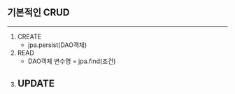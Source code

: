 ## 기본적인 CRUD
---
1. CREATE
    - jpa.persist(DAO객체)
2. READ
    - DAO객체 변수명 = jpa.find(조건)
3. UPDATE
    - 